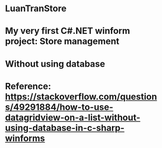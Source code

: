 # LuanTranStore
# My very first C#.NET winform project: Store management
# Without using database
# Reference: https://stackoverflow.com/questions/49291884/how-to-use-datagridview-on-a-list-without-using-database-in-c-sharp-winforms
